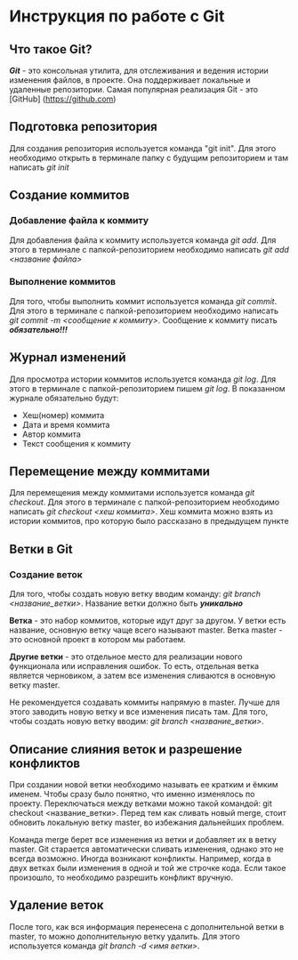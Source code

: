 # Инструкция по работе с Git

## Что такое Git? 
***Git*** - это консольная утилита, для отслеживания и ведения истории изменения файлов, в проекте. Она поддерживает локальные и удаленные репозитории. Самая популярная реализация Git  - это [GitHub] (https://github.com)

## Подготовка репозитория
Для создания репозитория используется команда "git init". Для этого необходимо открыть в терминале папку с будущим репозиторием и там написать *git init*

## Создание коммитов
### Добавление файла к коммиту
Для добавления файла к коммиту используется команда *git add*. Для этого в терминале с папкой-репозиторием необходимо написать *git add <название файла>*

### Выполнение коммитов
Для того, чтобы выполнить коммит используется команда *git commit*. Для этого в терминале с папкой-репозиторием необходимо написать *git commit -m <сообщение к коммиту>*. Сообщение к коммиту писать ***обязательно!!!*** 

##  Журнал изменений
Для просмотра истории коммитов используется команда *git log*. Для этого в терминале с папкой-репозиторием пишем *git log*. В показанном журнале обязательно будут:
* Хеш(номер) коммита
* Дата и время коммита
* Автор коммита
* Текст сообщения к коммиту 

## Перемещение между коммитами
Для перемещения между коммитами используется команда *git checkout*. Для этого в терминале с папкой-репозиторием необходимо написать *git checkout <хеш коммита>*. Хеш коммита можно взять из истории коммитов, про которую было рассказано в предыдущем пункте 

## Ветки в Git
### Cоздание веток
Для того, чтобы создать новую ветку вводим команду: *git branch <название_ветки>*. Название ветки должно быть ***уникально***

**Ветка** - это набор коммитов, которые идут друг за другом. У ветки есть название, основную ветку чаще всего называют master. Ветка master - это основной проект в котором мы работаем.

**Другие ветки** - это отдельное место для реализации нового функционала или исправления ошибок. То есть, отдельная ветка является черновиком, а затем все изменения сливаются в основную ветку master.

Не рекомендуется создавать коммиты напрямую в master. Лучше для этого заводить новую ветку и все изменения писать там. Для того, чтобы создать новую ветку вводим: *git branch <название_ветки>*.

## Описание слияния веток и разрешение конфликтов
При создании новой ветки необходимо называть ее кратким и ёмким именем. Чтобы сразу было понятно, что именно изменялось по проекту. Переключаться между ветками можно такой командой: git checkout <название_ветки>.
Перед тем как сливать новый merge, стоит обновить локальную ветку master, во избежания дальнейших проблем.

Команда merge берет все изменения из ветки и добавляет их в ветку master.
Git старается автоматически сливать изменения, однако это не всегда возможно. Иногда возникают конфликты. Например, когда в двух ветках были изменения в одной и той же строчке кода. Если такое произошло, то необходимо разрешить конфликт вручную.  

## Удаление веток
После того, как вся информация перенесена с дополнительной ветки в master, то можно дополнительную ветку удалить. Для этого используется команда *git branch -d <имя ветки>*.
